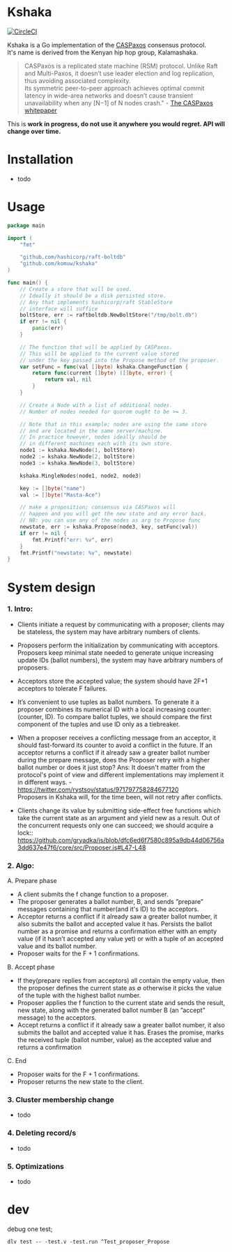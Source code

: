 # Kshaka
[![CircleCI](https://circleci.com/gh/komuw/kshaka.svg?style=svg)](https://circleci.com/gh/komuw/kshaka)


Kshaka is a Go implementation of the [CASPaxos](https://github.com/rystsov/caspaxos/blob/master/latex/caspaxos.pdf) consensus protocol.                              
It's name is derived from the Kenyan hip hop group, Kalamashaka.                
>CASPaxos is a replicated state machine (RSM) protocol. Unlike Raft and Multi-Paxos, it doesn’t use leader election and log replication, thus avoiding associated complexity.                   
Its symmetric peer-to-peer approach achieves optimal commit latency in wide-area networks and doesn’t cause transient unavailability when any [N−1] of N nodes crash." - [The CASPaxos whitepaper](https://github.com/rystsov/caspaxos/blob/master/latex/caspaxos.pdf)             

This is **work in progress, do not use it anywhere you would regret. API will change over time.**


# Installation
- todo          


# Usage
```go
package main

import (
	"fmt"

	"github.com/hashicorp/raft-boltdb"
	"github.com/komuw/kshaka"
)

func main() {
	// Create a store that will be used.
	// Ideally it should be a disk persisted store.
	// Any that implements hashicorp/raft StableStore
	// interface will suffice
	boltStore, err := raftboltdb.NewBoltStore("/tmp/bolt.db")
	if err != nil {
		panic(err)
	}

	// The function that will be applied by CASPaxos.
	// This will be applied to the current value stored
	// under the key passed into the Propose method of the proposer.
	var setFunc = func(val []byte) kshaka.ChangeFunction {
		return func(current []byte) ([]byte, error) {
			return val, nil
		}
	}

	// Create a Node with a list of additional nodes.
	// Number of nodes needed for quorom ought to be >= 3.

	// Note that in this example; nodes are using the same store
	// and are located in the same server/machine.
	// In practice however, nodes ideally should be
	// in different machines each with its own store.
	node1 := kshaka.NewNode(1, boltStore)
	node2 := kshaka.NewNode(2, boltStore)
	node3 := kshaka.NewNode(3, boltStore)

	kshaka.MingleNodes(node1, node2, node3)

	key := []byte("name")
	val := []byte("Masta-Ace")

	// make a proposition; consensus via CASPaxos will
	// happen and you will get the new state and any error back.
	// NB: you can use any of the nodes as arg to Propose func
	newstate, err := kshaka.Propose(node3, key, setFunc(val))
	if err != nil {
		fmt.Printf("err: %v", err)
	}
	fmt.Printf("newstate: %v", newstate)
}

```               


# System design

### 1. Intro:           
- Clients initiate a request by communicating with a proposer; clients may be stateless, the system may have arbitrary numbers of clients.               
- Proposers perform the initialization by communicating with acceptors. 
Proposers keep minimal state needed to generate unique increasing update IDs (ballot numbers), the system may have arbitrary numbers of proposers.        
- Acceptors store the accepted value; the system should have 2F+1 acceptors to tolerate F failures.


- It’s convenient to use tuples as ballot numbers. 
To generate it a proposer combines its numerical ID with a local increasing counter: (counter, ID). 
To compare ballot tuples, we should compare the first component of the tuples and use ID only as a tiebreaker.
- When a proposer receives a conflicting message from an acceptor, it should fast-forward its counter to avoid a conflict in the future. 
If an acceptor returns a conflict if it already saw a greater ballot number during the prepare message, does the Proposer retry with a higher ballot number or does it just stop?
Ans: It doesn't matter from the protocol's point of view and different implementations may implement it in different ways. - https://twitter.com/rystsov/status/971797758284677120       
Proposers in Kshaka will, for the time been, will not retry after conflicts.

- Clients change its value by submitting side-effect free functions which take the current state as an argument and yield new as a result. 
Out of the concurrent requests only one can succeed;  we should acquire a lock:: https://github.com/gryadka/js/blob/dfc6ed6f7580c895a9db44d06756a3dd637e47f6/core/src/Proposer.js#L47-L48 

### 2. Algo:            

A. Prepare phase
- A client submits the f change function to a proposer.
- The proposer generates a ballot number, B, and sends ”prepare” messages containing that number(and it's ID) to the acceptors.
- Acceptor returns a conflict if it already saw a greater ballot number, it also submits the ballot and accepted value it has.
Persists the ballot number as a promise and returns a confirmation either with an empty value (if it hasn’t accepted any value yet) or with a tuple of an accepted value and its ballot number.
- Proposer waits for the F + 1 confirmations.               

B. Accept phase
- If they(prepare replies from acceptors) all contain the empty value, then the proposer defines the current state as ∅ otherwise it picks the value of the tuple with the highest ballot number.             
- Proposer applies the f function to the current state and sends the result, new state, along with the generated ballot number B (an ”accept” message) to the acceptors.
- Accept returns a conflict if it already saw a greater ballot number, it also submits the ballot and accepted value it has.
Erases the promise, marks the received tuple (ballot number, value) as the accepted value and returns a confirmation        

C. End
- Proposer waits for the F + 1 confirmations.
- Proposer returns the new state to the client.       

### 3. Cluster membership change
- todo                 

### 4. Deleting record/s
- todo         

### 5. Optimizations
- todo          

# dev
debug one test;     
```
dlv test -- -test.v -test.run ^Test_proposer_Propose
```